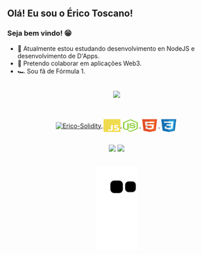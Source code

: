## Olá! Eu sou o Érico Toscano!

### Seja bem vindo! 😁

- 🌱 Atualmente estou estudando desenvolvimento en NodeJS e desenvolvimento de D'Apps.
- 🤝 Pretendo colaborar em aplicações Web3.
- 🏎️ Sou fã de Fórmula 1.

<br>
<div align="center">
  <a href="https://github.com/ericotoscano">
  <img height="180em" src="https://github-readme-stats.vercel.app/api?username=ericotoscano&show_icons=true&theme=gotham&include_all_commits=true&count_private=true"/>
</div>
  
  ##
  
<div style="display: inline_block" align="center"><br>
  <img align="center" alt="Erico-Solidity" height="30" width="40"src="https://cdn.jsdelivr.net/gh/devicons/devicon/icons/solidity/solidity-plain.svg">   
  <img align="center" alt="Erico-Js" height="30" width="40" src="https://raw.githubusercontent.com/devicons/devicon/master/icons/javascript/javascript-plain.svg">
  <img align="center" alt="Erico-NodeJS" height="30" width="40" src="https://raw.githubusercontent.com/devicons/devicon/master/icons/nodejs/nodejs-original.svg">
  <img align="center" alt="Erico-HTML" height="30" width="40" src="https://raw.githubusercontent.com/devicons/devicon/master/icons/html5/html5-original.svg">
  <img align="center" alt="Erico-CSS" height="30" width="40" src="https://raw.githubusercontent.com/devicons/devicon/master/icons/css3/css3-original.svg">
</div>
  
  ##

<div align="center"> 
  <a href = "mailto:dev.ericotoscano@hgmail.com"><img src="https://img.shields.io/badge/Gmail-D14836?style=for-the-badge&logo=gmail&logoColor=white" target="_blank"></a>
  <a href="www.linkedin.com/in/érico-toscano-de-oliveira-0338b1208" target="_blank"><img src="https://img.shields.io/badge/-LinkedIn-%230077B5?style=for-the-badge&logo=linkedin&logoColor=white" target="_blank"></a>
  
  ##
 
  ![Snake animation](https://github.com/rafaballerini/rafaballerini/blob/output/github-contribution-grid-snake.svg)
 
</div>

